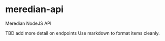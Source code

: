# meredian-api
Meredian NodeJS API

TBD add more detail on endpoints
Use markdown to format items cleanly.